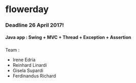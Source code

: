 # flowerday

### Deadline 26 April 2017!
#### Java app : Swing + MVC + Thread + Exception + Assertion
### 
### 
Team :
- Irene Edria
- Reinhard Linardi
- Gisela Supardi
- Ferdinandus Richard
